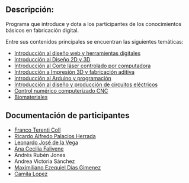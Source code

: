 ## Descripción:

Programa que introduce y dota a los participantes de los conocimientos básicos en fabricación digital.

Entre sus contenidos principales se encuentran las siguientes temáticas:

- [Introducción al diseño web y herramientas digitales](git.md)
- [Introducción al Diseño 2D y 3D](2d-3d.md)
- [Introducción al Corte láser controlado por computadora](cortelaser.md)
- [Introducción a Impresión 3D y fabricación aditiva](impresion3d.md)
- [Introducción al Arduino y programación](arduino.md)
- [Introducción al diseño y producción de circuitos eléctricos](circuitos.md)
- [Control numérico computerizado CNC](cnc.md)
- [Biomateriales](biomateriales.md)


## Documentación de participantes

- [Franco Terenti Coll](https://vinciu.notion.site/FabLab-5cb0a7ef90e24a728c1f1d0cabc5343c)
- [Ricardo Alfredo Palacios Herrada](https://github.com/Pali1870/Repositorio-Pali/new/main)
- [Leonardo José de la Vega](https://github.com/Ldelavega1980/mirepositorio)
- [Ana Cecilia Falivene](https://github.com/cecifalivene/documentacionFB)
- Andrés Rubén Jones
- Andrea Victoria Sánchez
- [Maximiliano Ezequiel Dias Gimenez](https://github.com/maxiias/Fablab)
- [Camila Lopez](https://github.com/camilalopezz/miepositorioFabLab)
